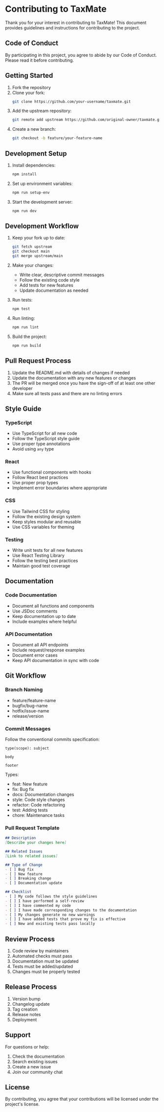 # Contributing to TaxMate

Thank you for your interest in contributing to TaxMate! This document provides guidelines and instructions for contributing to the project.

## Code of Conduct

By participating in this project, you agree to abide by our Code of Conduct. Please read it before contributing.

## Getting Started

1. Fork the repository
2. Clone your fork:
   ```bash
   git clone https://github.com/your-username/taxmate.git
   ```
3. Add the upstream repository:
   ```bash
   git remote add upstream https://github.com/original-owner/taxmate.git
   ```
4. Create a new branch:
   ```bash
   git checkout -b feature/your-feature-name
   ```

## Development Setup

1. Install dependencies:
   ```bash
   npm install
   ```

2. Set up environment variables:
   ```bash
   npm run setup-env
   ```

3. Start the development server:
   ```bash
   npm run dev
   ```

## Development Workflow

1. Keep your fork up to date:
   ```bash
   git fetch upstream
   git checkout main
   git merge upstream/main
   ```

2. Make your changes:
   - Write clear, descriptive commit messages
   - Follow the existing code style
   - Add tests for new features
   - Update documentation as needed

3. Run tests:
   ```bash
   npm test
   ```

4. Run linting:
   ```bash
   npm run lint
   ```

5. Build the project:
   ```bash
   npm run build
   ```

## Pull Request Process

1. Update the README.md with details of changes if needed
2. Update the documentation with any new features or changes
3. The PR will be merged once you have the sign-off of at least one other developer
4. Make sure all tests pass and there are no linting errors

## Style Guide

### TypeScript

- Use TypeScript for all new code
- Follow the TypeScript style guide
- Use proper type annotations
- Avoid using `any` type

### React

- Use functional components with hooks
- Follow React best practices
- Use proper prop types
- Implement error boundaries where appropriate

### CSS

- Use Tailwind CSS for styling
- Follow the existing design system
- Keep styles modular and reusable
- Use CSS variables for theming

### Testing

- Write unit tests for all new features
- Use React Testing Library
- Follow the testing best practices
- Maintain good test coverage

## Documentation

### Code Documentation

- Document all functions and components
- Use JSDoc comments
- Keep documentation up to date
- Include examples where helpful

### API Documentation

- Document all API endpoints
- Include request/response examples
- Document error cases
- Keep API documentation in sync with code

## Git Workflow

### Branch Naming

- feature/feature-name
- bugfix/bug-name
- hotfix/issue-name
- release/version

### Commit Messages

Follow the conventional commits specification:

```
type(scope): subject

body

footer
```

Types:
- feat: New feature
- fix: Bug fix
- docs: Documentation changes
- style: Code style changes
- refactor: Code refactoring
- test: Adding tests
- chore: Maintenance tasks

### Pull Request Template

```markdown
## Description
[Describe your changes here]

## Related Issues
[Link to related issues]

## Type of Change
- [ ] Bug fix
- [ ] New feature
- [ ] Breaking change
- [ ] Documentation update

## Checklist
- [ ] My code follows the style guidelines
- [ ] I have performed a self-review
- [ ] I have commented my code
- [ ] I have made corresponding changes to the documentation
- [ ] My changes generate no new warnings
- [ ] I have added tests that prove my fix is effective
- [ ] New and existing tests pass locally
```

## Review Process

1. Code review by maintainers
2. Automated checks must pass
3. Documentation must be updated
4. Tests must be added/updated
5. Changes must be properly tested

## Release Process

1. Version bump
2. Changelog update
3. Tag creation
4. Release notes
5. Deployment

## Support

For questions or help:
1. Check the documentation
2. Search existing issues
3. Create a new issue
4. Join our community chat

## License

By contributing, you agree that your contributions will be licensed under the project's license. 